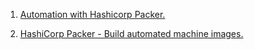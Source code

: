 1. [Automation with Hashicorp Packer.](https://www.youtube.com/watch?v=tbv1lTF1wFU&list=PL8VzFQ8k4U1Jp6eWgHSXHiiRWRvPyCKRj)

1. [HashiCorp Packer - Build automated machine images.](https://www.udemy.com/course/hashicorp-packer-build-automated-machine-images/)
